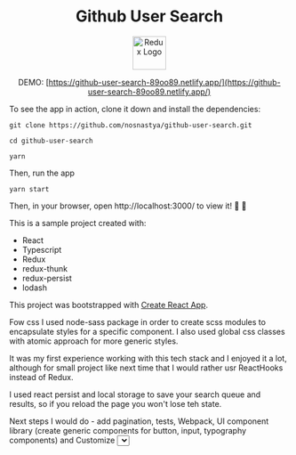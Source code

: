 <h1 align="center">Github User Search</h1>

<div align="center">

<img src='https://github.githubassets.com/images/modules/logos_page/Octocat.png' height='60' alt='Redux Logo' aria-label='redux.js.org' />

DEMO: [https://github-user-search-89oo89.netlify.app/](https://github-user-search-89oo89.netlify.app/)

</div>


To see the app in action, clone it down and install the dependencies:

`git clone https://github.com/nosnastya/github-user-search.git`

`cd github-user-search`

`yarn`

Then, run the app

`yarn start`



Then, in your browser, open http://localhost:3000/ to view it! 🎉 🎉

This is a sample project created with:
- React
- Typescript
- Redux
- redux-thunk
- redux-persist
- lodash

This project was bootstrapped with [Create React App](https://github.com/facebook/create-react-app).

Fow css I used node-sass package in order to create scss modules to encapsulate styles for a specific component. I also used global css classes with atomic approach for more generic styles.

It was my first experience working with this tech stack and I enjoyed it a lot, although for small project like next time that I would rather usr ReactHooks instead of Redux.

I used react persist and local storage to save your search queue and results, so if you reload the page you won't lose teh state.


Next steps I would do - add pagination, tests, Webpack, UI component library (create generic components for button, input, typography components) and Customize <Select> component to be more generic (for this small project it’s fine, but in a big project it should accept generic type arguments as a value, not only string).
